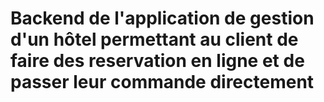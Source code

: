 # Backend de l'application de gestion d'un hôtel permettant au client de faire des reservation en ligne et de passer leur commande directement
